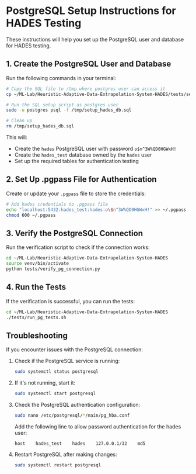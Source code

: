 # PostgreSQL Setup Instructions for HADES Testing

These instructions will help you set up the PostgreSQL user and database for HADES testing.

## 1. Create the PostgreSQL User and Database

Run the following commands in your terminal:

```bash
# Copy the SQL file to /tmp where postgres user can access it
cp ~/ML-Lab/Heuristic-Adaptive-Data-Extrapolation-System-HADES/tests/setup_hades_db.sql /tmp/

# Run the SQL setup script as postgres user
sudo -u postgres psql -f /tmp/setup_hades_db.sql

# Clean up
rm /tmp/setup_hades_db.sql
```

This will:
- Create the `hades` PostgreSQL user with password `o$n^3W%QD0HGWxH!`
- Create the `hades_test` database owned by the `hades` user
- Set up the required tables for authentication testing

## 2. Set Up .pgpass File for Authentication

Create or update your `.pgpass` file to store the credentials:

```bash
# Add hades credentials to .pgpass file
echo "localhost:5432:hades_test:hades:o\$n^3W%QD0HGWxH!" >> ~/.pgpass
chmod 600 ~/.pgpass
```

## 3. Verify the PostgreSQL Connection

Run the verification script to check if the connection works:

```bash
cd ~/ML-Lab/Heuristic-Adaptive-Data-Extrapolation-System-HADES
source venv/bin/activate
python tests/verify_pg_connection.py
```

## 4. Run the Tests

If the verification is successful, you can run the tests:

```bash
cd ~/ML-Lab/Heuristic-Adaptive-Data-Extrapolation-System-HADES
./tests/run_pg_tests.sh
```

## Troubleshooting

If you encounter issues with the PostgreSQL connection:

1. Check if the PostgreSQL service is running:
   ```bash
   sudo systemctl status postgresql
   ```

2. If it's not running, start it:
   ```bash
   sudo systemctl start postgresql
   ```

3. Check the PostgreSQL authentication configuration:
   ```bash
   sudo nano /etc/postgresql/*/main/pg_hba.conf
   ```

   Add the following line to allow password authentication for the hades user:
   ```
   host    hades_test    hades    127.0.0.1/32    md5
   ```

4. Restart PostgreSQL after making changes:
   ```bash
   sudo systemctl restart postgresql
   ```
